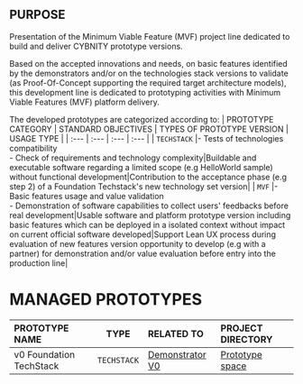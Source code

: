 ## PURPOSE
Presentation of the Minimum Viable Feature (MVF) project line dedicated to build and deliver CYBNITY prototype versions.

Based on the accepted innovations and needs, on basic features identified by the demonstrators and/or on the technologies stack versions to validate (as Proof-Of-Concept supporting the required target architecture models), this development line is dedicated to prototyping activities with Minimum Viable Features (MVF) platform delivery.

The developed prototypes are categorized according to:
| PROTOTYPE CATEGORY | STANDARD OBJECTIVES | TYPES OF PROTOTYPE VERSION | USAGE TYPE |
| :--- | :--- | :--- | :--- |
| `TECHSTACK` |- Tests of technologies compatibility<br>- Check of requirements and technology complexity|Buildable and executable software regarding a limited scope (e.g HelloWorld sample) without functional development|Contribution to the acceptance phase (e.g step 2) of a Foundation Techstack's new technology set version|
| `MVF` |- Basic features usage and value validation<br>- Demonstration of software capabilities to collect users' feedbacks before real development|Usable software and platform prototype version including basic features which can be deployed in a isolated context without impact on current official software developed|Support Lean UX process during evaluation of new features version opportunity to develop (e.g with a partner) for demonstration and/or value evaluation before entry into the production line|

# MANAGED PROTOTYPES

| PROTOTYPE NAME | TYPE | RELATED TO | PROJECT DIRECTORY |
| :--- | :--: | :--- | :--- |
| v0 Foundation TechStack | `TECHSTACK` | [Demonstrator V0](https://github.com/cybnity/foundation-techstack/blob/0aa4d70e4b1c880e1ebec00f51ea7dd7947fee4d/demonstrators-line/demonstrator-v0/technologies-stack-analysis.md) | [Prototype space](techstack/v0) |